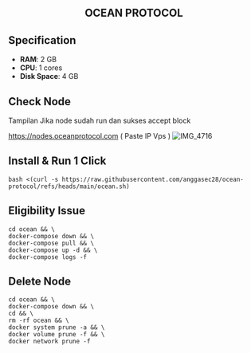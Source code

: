 <h2 align=center>OCEAN PROTOCOL</h2>

## **Specification**

- **RAM**: 2 GB
- **CPU**: 1 cores
- **Disk Space**: 4 GB

## Check Node
Tampilan Jika node sudah run dan sukses accept block 

https://nodes.oceanprotocol.com ( Paste IP Vps )
![IMG_4716](https://github.com/user-attachments/assets/08ac6fa6-9af0-4c60-9023-3ce7c4e5f82e)

## Install & Run 1 Click
```
bash <(curl -s https://raw.githubusercontent.com/anggasec28/ocean-protocol/refs/heads/main/ocean.sh)
```

## Eligibility Issue 
```
cd ocean && \
docker-compose down && \
docker-compose pull && \
docker-compose up -d && \
docker-compose logs -f
```


## Delete Node
```
cd ocean && \
docker-compose down && \
cd && \
rm -rf ocean && \
docker system prune -a && \
docker volume prune -f && \
docker network prune -f
```
